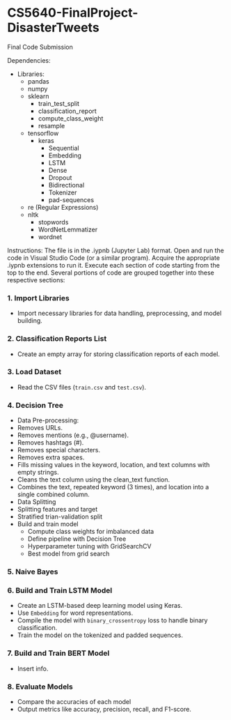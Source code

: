 # CS5640-FinalProject-DisasterTweets
Final Code Submission

Dependencies:
- Libraries:
  - pandas
  - numpy
  - sklearn
    - train_test_split
    - classification_report
    - compute_class_weight
    - resample
  - tensorflow
    - keras
      - Sequential
      - Embedding
      - LSTM
      - Dense
      - Dropout
      - Bidirectional
      - Tokenizer
      - pad-sequences
  - re (Regular Expressions)
  - nltk
    - stopwords
    - WordNetLemmatizer
    - wordnet

Instructions: 
The file is in the .iypnb (Jupyter Lab) format. Open and run the code in Visual Studio Code (or a similar program). Acquire the appropriate .iypnb extensions to run it. 
Execute each section of code starting from the top to the end. 
Several portions of code are grouped together into these respective sections: 

### 1. **Import Libraries**
- Import necessary libraries for data handling, preprocessing, and model building.

### 2. **Classification Reports List**
- Create an empty array for storing classification reports of each model. 

### 3. **Load Dataset**
- Read the CSV files (`train.csv` and `test.csv`).

### 4. **Decision Tree**
- Data Pre-processing:
 - Removes URLs.
 - Removes mentions (e.g., @username).
 - Removes hashtags (#).
 - Removes special characters.
 - Removes extra spaces.
 - Fills missing values in the keyword, location, and text columns with empty strings.
 - Cleans the text column using the clean_text function.
 - Combines the text, repeated keyword (3 times), and location into a single combined column.
- Data Splitting
 - Splitting features and target
 - Stratified trian-validation split
- Build and train model
  - Compute class weights for imbalanced data  
  - Define pipeline with Decision Tree  
  - Hyperparameter tuning with GridSearchCV  
  - Best model from grid search

### 5. **Naive Bayes**

### 6. **Build and Train LSTM Model**
- Create an LSTM-based deep learning model using Keras.
- Use `Embedding` for word representations.
- Compile the model with `binary_crossentropy` loss to handle binary classification.
- Train the model on the tokenized and padded sequences.

### 7. **Build and Train BERT Model**
- Insert info. 

### 8. **Evaluate Models**
- Compare the accuracies of each model
- Output metrics like accuracy, precision, recall, and F1-score.
